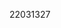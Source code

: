 [//]: # (Created by ./bin/manage_files.pl from ./species/Ascaris_suum/PRJNA80881/Ascaris_suum_PRJNA80881.publication.html on Thu Jun 11 13:43:24 2020)
22031327
